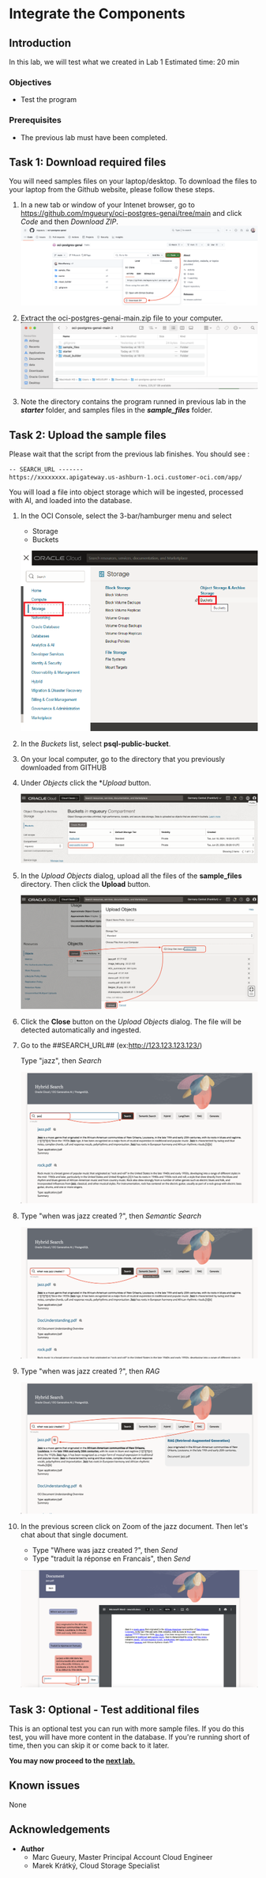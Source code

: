 
# Integrate the Components

## Introduction
In this lab, we will test what we created in Lab 1
Estimated time: 20 min

### Objectives

- Test the program

### Prerequisites
- The previous lab must have been completed.

## Task 1: Download required files
You will need samples files on your laptop/desktop. To download the files to your laptop from the Github website, please follow these steps.

1. In a new tab or window of your Intenet browser, go to https://github.com/mgueury/oci-postgres-genai/tree/main and click *Code* and then *Download ZIP*.
![GitHub_Download](images/github-download-zip.png)

1. Extract the oci-postgres-genai-main.zip file to your computer. 
![GitHub_Download](images/github-extract-zip.png) 

1. Note the directory contains the program runned in previous lab in the ***starter*** folder, and samples files in the ***sample_files*** folder.

## Task 2: Upload the sample files

Please wait that the script from the previous lab finishes. You should see :

```
-- SEARCH_URL -------
https://xxxxxxxx.apigateway.us-ashburn-1.oci.customer-oci.com/app/
```

You will load a file into object storage which will be ingested, processed with AI, and loaded into the database. 

1. In the OCI Console, select the 3-bar/hamburger menu and select
    - Storage
    - Buckets

    ![Test Bucket](images/test-bucket1.png)

1. In the *Buckets* list, select **psql-public-bucket**.
1. On your local computer, go to the directory that you previously downloaded from GITHUB
1. Under *Objects* click the **Upload* button. 

    ![Test Bucket](images/test-bucket2.png)

1. In the *Upload Objects* dialog, upload all the files of the **sample_files** directory. Then click the **Upload** button.

    ![Test Upload](images/test-upload.png)
1. Click the **Close** button on the *Upload Objects* dialog. The file will be detected automatically and ingested.
     
1. Go to the ##SEARCH_URL## (ex:http://123.123.123.123/)
    
    Type "jazz", then *Search*

    ![Test Jazz](images/test-jazz.png)

1. Type "when was jazz created ?", then *Semantic Search*

    ![Test Jazz](images/test-jazz-semantic.png)    

1. Type "when was jazz created ?", then *RAG*

    ![Test Jazz](images/test-jazz-rag.png)  

1. In the previous screen click on Zoom of the jazz document. Then let's chat about that single document.
   
    - Type "Where was jazz created ?", then *Send*
    - Type "traduit la réponse en Francais", then *Send*

    ![Test Jazz](images/test-jazz-zoom.png)          

## Task 3: Optional - Test additional files
This is an optional test you can run with more sample files. If you do this test, you will have more content in the database. If you're running short of time, then you can skip it or come back to it later.

**You may now proceed to the [next lab.](#next)**

## Known issues

None

## Acknowledgements

- **Author**
    - Marc Gueury, Master Principal Account Cloud Engineer
    - Marek Krátký, Cloud Storage Specialist 


